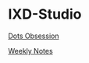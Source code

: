 # IXD-Studio

[Dots Obsession](https://jljuli.github.io/IXD-Studio/1019_DotObsession/index.html)

[Weekly Notes](https://github.com/jljuli/IXD-Studio/wiki)
